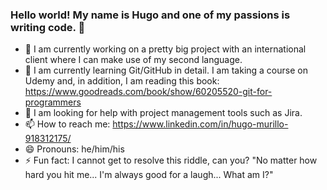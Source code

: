### Hello world! My name is Hugo and one of my passions is writing code. 👋


- 🔭 I am currently working on a pretty big project with an international client where I can make use of my second language.
- 🌱 I am currently learning Git/GitHub in detail. I am taking a course on Udemy and, in addition, I am reading this book: https://www.goodreads.com/book/show/60205520-git-for-programmers
- 🤔 I am looking for help with project management tools such as Jira.
- 📫 How to reach me: https://www.linkedin.com/in/hugo-murillo-918312175/
- 😄 Pronouns: he/him/his
- ⚡ Fun fact: I cannot get to resolve this riddle, can you? "No matter how hard you hit me... I'm always good for a laugh... What am I?"
